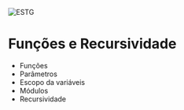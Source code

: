 ![ESTG](https://www.estg.ipp.pt/logo-ipp.png)

# Funções e Recursividade

* Funções
* Parâmetros
* Escopo da variáveis
* Módulos
* Recursividade
